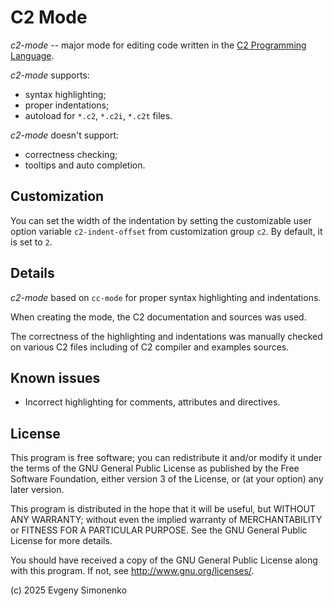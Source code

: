 # C2 Mode

_c2-mode_ -- major mode for editing code written
in the [C2 Programming Language](http://c2lang.org/).

_c2-mode_ supports:

- syntax highlighting;
- proper indentations;
- autoload for `*.c2`, `*.c2i`, `*.c2t` files.

_c2-mode_ doesn't support:

- correctness checking;
- tooltips and auto completion.

## Customization

You can set the width of the indentation by setting the customizable user option
variable `c2-indent-offset` from customization group `c2`. By default, it is set
to `2`.

## Details

_c2-mode_ based on `cc-mode` for proper syntax highlighting and indentations.

When creating the mode, the C2 documentation and sources was used.

The correctness of the highlighting and indentations was manually checked
on various C2 files including of C2 compiler and examples sources.

## Known issues

- Incorrect highlighting for comments, attributes and directives.

## License

This program is free software; you can redistribute it and/or modify
it under the terms of the GNU General Public License as published by
the Free Software Foundation, either version 3 of the License, or
(at your option) any later version.

This program is distributed in the hope that it will be useful,
but WITHOUT ANY WARRANTY; without even the implied warranty of
MERCHANTABILITY or FITNESS FOR A PARTICULAR PURPOSE.  See the
GNU General Public License for more details.

You should have received a copy of the GNU General Public License
along with this program.  If not, see <http://www.gnu.org/licenses/>.

(c) 2025 Evgeny Simonenko

